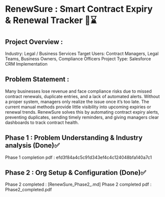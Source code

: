 # RenewSure : Smart Contract Expiry & Renewal Tracker 🔄️⌛ 

## Project Overview :
Industry: Legal / Business Services
Target Users: Contract Managers, Legal Teams, Business Owners, Compliance Officers
Project Type: Salesforce CRM Implementation

## Problem Statement :
Many businesses lose revenue and face compliance risks due to missed contract renewals,
duplicate entries, and a lack of automated alerts. Without a proper system, managers only realize
the issue once it’s too late. The current manual methods provide little visibility into upcoming
expiries or renewal trends.
RenewSure solves this by automating contract expiry alerts, preventing duplicates, sending timely
reminders, and giving managers clear dashboards to track contract health.

## Phase 1 : Problem Understanding & Industry analysis (Done)✅
Phase 1 completion pdf : efd3f84a4c5c91d343ef4c4c124048bfa140a7c1

## Phase 2 : Org Setup & Configuration (Done)✅
Phase 2 completed : [RenewSure_Phase2_.md]
Phase 2 completed pdf : Phase2_completed.pdf

